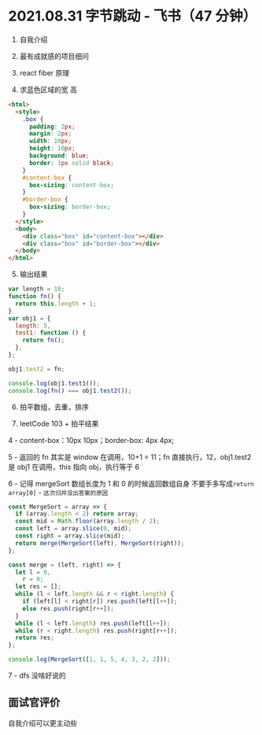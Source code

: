 # 2021.08.31 字节跳动 - 飞书（47 分钟）

1. 自我介绍

2. 最有成就感的项目细问

3. react fiber 原理

4. 求蓝色区域的宽 高

```html
<html>
  <style>
    .box {
      padding: 2px;
      margin: 2px;
      width: 10px;
      height: 10px;
      background: blue;
      border: 1px solid black;
    }
    #content-box {
      box-sizing: content-box;
    }
    #border-box {
      box-sizing: border-box;
    }
  </style>
  <body>
    <div class="box" id="content-box"></div>
    <div class="box" id="border-box"></div>
  </body>
</html>
```

5. 输出结果

```js
var length = 10;
function fn() {
  return this.length + 1;
}
var obj1 = {
  length: 5,
  test1: function () {
    return fn();
  },
};

obj1.test2 = fn;

console.log(obj1.test1());
console.log(fn() === obj1.test2());
```

6. 拍平数组，去重，排序

7. leetCode 103 + 拍平结果

4 - content-box：10px 10px；border-box: 4px 4px;

5 - 返回的 fn 其实是 window 在调用，10+1 = 11；fn 直接执行，12，obj1.test2 是 obj1 在调用，this 指向 obj，执行等于 6

6 - 记得 mergeSort 数组长度为 1 和 0 的时候返回数组自身 不要手多写成`return array[0]` - `这次归并没出答案的原因`

```js
const MergeSort = array => {
  if (array.length < 2) return array;
  const mid = Math.floor(array.length / 2);
  const left = array.slice(0, mid);
  const right = array.slice(mid);
  return merge(MergeSort(left), MergeSort(right));
};

const merge = (left, right) => {
  let l = 0,
    r = 0;
  let res = [];
  while (l < left.length && r < right.length) {
    if (left[l] < right[r]) res.push(left[l++]);
    else res.push(right[r++]);
  }
  while (l < left.length) res.push(left[l++]);
  while (r < right.length) res.push(right[r++]);
  return res;
};

console.log(MergeSort([1, 1, 5, 4, 3, 2, 2]));
```

7 - dfs 没啥好说的

## 面试官评价

自我介绍可以更主动些

